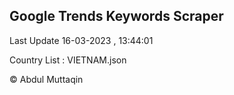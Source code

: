 

## Google Trends Keywords Scraper 
 
Last Update 16-03-2023 , 13:44:01

Country List :
VIETNAM.json



© Abdul Muttaqin 
